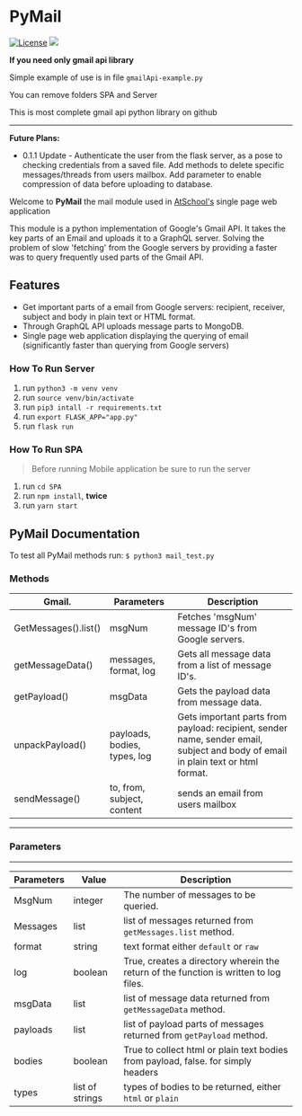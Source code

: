 # PyMail #

[![License](https://img.shields.io/badge/License-MIT-orange.svg)](https://github.com/Charlkie/PyMail/blob/master/LICENSE)
![](https://img.shields.io/badge/Version-Beta%200.1.0-brightgreen.svg)

**If you need only gmail api library**

Simple example of use is in file `gmailApi-example.py`

You can remove folders SPA and Server

This is most complete gmail api python library on github

------------

**Future Plans:**

* 0.1.1 Update - Authenticate the user from the flask server, as a pose to checking credentials from a saved file. Add methods to delete specific messages/threads from users mailbox. Add parameter to enable compression of data before uploading to database.

Welcome to **PyMail** the mail module used in [AtSchool's](https://github.com/at-school) single page web application

This module is a python implementation of Google's Gmail API. It takes the key parts of an Email and uploads it to a GraphQL server. Solving the problem of slow 'fetching' from the Google servers by providing a faster was to query frequently used parts of the Gmail API.

## Features ##

* Get important parts of a email from Google servers: recipient, receiver, subject and body in plain text or HTML format.
* Through GraphQL API uploads message parts to MongoDB.
* Single page web application displaying the querying of email (significantly faster than querying from Google servers)

### How To Run Server

1. run `python3 -m venv venv`
2. run `source venv/bin/activate`
3. run `pip3 intall -r requirements.txt`
3. run `export FLASK_APP="app.py"`
4. run `flask run`

### How To Run SPA

> Before running Mobile application be sure to run the server

1. run `cd SPA`
1. run `npm install`, **twice**
2. run `yarn start`

## PyMail Documentation

To test all PyMail methods run:
`$ python3 mail_test.py`

### Methods

| **Gmail.** | Parameters | Description |
| ------------- |-------------| -----|
| GetMessages().list() | msgNum | Fetches 'msgNum' message ID's from Google servers. |
| getMessageData() | messages, format, log | Gets all message data from a list of message ID's.  |
| getPayload() | msgData | Gets the payload data from message data. |
| unpackPayload() | payloads, bodies, types, log | Gets important parts from payload: recipient, sender name, sender email, subject and body of email in plain text or html format.
| sendMessage() | to, from, subject, content | sends an email from users mailbox  |

****
### Parameters
****

| Parameters | Value | Description |
| ---------- | ----- | ----------- |
| MsgNum | integer | The number of messages to be queried. |
| Messages | list | list of messages returned from `getMessages.list` method. |
| format | string | text format either `default` or `raw` |
| log | boolean | True, creates a directory wherein the return of the function is written to log files. |
| msgData | list | list of message data returned from `getMessageData` method. |
| payloads | list | list of payload parts of messages returned from `getPayload` method. |
| bodies | boolean | True to collect html or plain text bodies from payload, false. for simply headers |
| types | list of strings | types of bodies to be returned, either `html` or `plain` |


